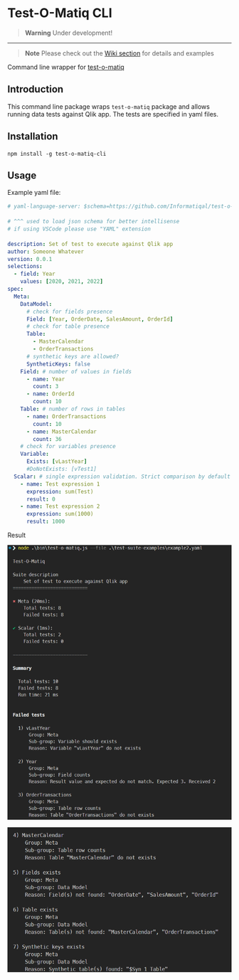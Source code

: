 # Test-O-Matiq CLI

> **Warning**
> Under development!

---

> **Note**
> Please check out the [Wiki section](https://github.com/Informatiqal/test-o-matiq-cli/wiki) for details and examples

Command line wrapper for [test-o-matiq](https://github.com/Informatiqal/test-o-matiq)

## Introduction

This command line package wraps `test-o-matiq` package and allows running data tests against Qlik app. The tests are specified in yaml files.

## Installation

```shell
npm install -g test-o-matiq-cli
```

## Usage

Example yaml file:

```yaml
# yaml-language-server: $schema=https://github.com/Informatiqal/test-o-matiq/blob/main/src/schema/root.json?raw=true

# ^^^ used to load json schema for better intellisense
# if using VSCode please use "YAML" extension

description: Set of test to execute against Qlik app
author: Someone Whatever
version: 0.0.1
selections:
  - field: Year
    values: [2020, 2021, 2022]
spec:
  Meta:
    DataModel:
      # check for fields presence
      Field: [Year, OrderDate, SalesAmount, OrderId]
      # check for table presence
      Table:
        - MasterCalendar
        - OrderTransactions
      # synthetic keys are allowed?
      SyntheticKeys: false
    Field: # number of values in fields
      - name: Year
        count: 3
      - name: OrderId
        count: 10
    Table: # number of rows in tables
      - name: OrderTransactions
        count: 10
      - name: MasterCalendar
        count: 36
    # check for variables presence
    Variable:
      Exists: [vLastYear]
      #DoNotExists: [vTest1]
  Scalar: # single expression validation. Strict comparison by default
    - name: Test expression 1
      expression: sum(Test)
      result: 0
    - name: Test expression 2
      expression: sum(1000)
      result: 1000
```

Result

![result1](./assets/result1.png)

![result2](./assets/result2.png)
